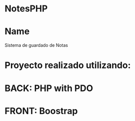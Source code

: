 # NotesPHP
# Name
Sistema de guardado de Notas
# Proyecto realizado utilizando:
# BACK: PHP with PDO
# FRONT: Boostrap
# 
